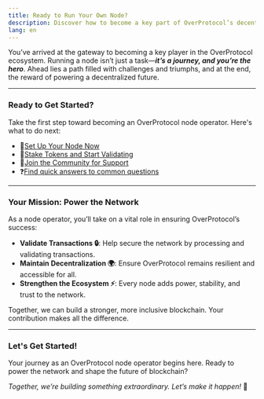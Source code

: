 ```yaml
---
title: Ready to Run Your Own Node?
description: Discover how to become a key part of OverProtocol’s decentralized ecosystem. This guide walks you through setting up a node, validating transactions, and contributing to the network’s growth. Join the movement and power the future of blockchain today!
lang: en
---
```


You’ve arrived at the gateway to becoming a key player in the OverProtocol ecosystem. Running a node isn’t just a task—***it’s a journey, and you’re the hero***. Ahead lies a path filled with challenges and triumphs, and at the end, the reward of powering a decentralized future.

---

### Ready to Get Started?

Take the first step toward becoming an OverProtocol node operator. Here's what to do next:

<ul class="no-bullets">
  <li>🚀<a class="link-style" href="/operators/run-a-node">Set Up Your Node Now</a></li>
  <li>🔑<a class="link-style" href="/developers">Stake Tokens and Start Validating</a></li>
  <li>🤝<a class="link-style" href="https://discord.gg/overprotocol">Join the Community for Support</a></li>
  <li>❓<a class="link-style" href="/developers">Find quick answers to common questions</a></li>
</ul>

---

### Your Mission: Power the Network

As a node operator, you’ll take on a vital role in ensuring OverProtocol’s success:

- **Validate Transactions 🔒**: Help secure the network by processing and validating transactions.
- **Maintain Decentralization 🌍**: Ensure OverProtocol remains resilient and accessible for all.
- **Strengthen the Ecosystem ⚡**: Every node adds power, stability, and trust to the network.

Together, we can build a stronger, more inclusive blockchain. Your contribution makes all the difference.

---

### Let's Get Started!

Your journey as an OverProtocol node operator begins here. Ready to power the network and shape the future of blockchain?

*Together, we’re building something extraordinary. Let’s make it happen!* 🌟
